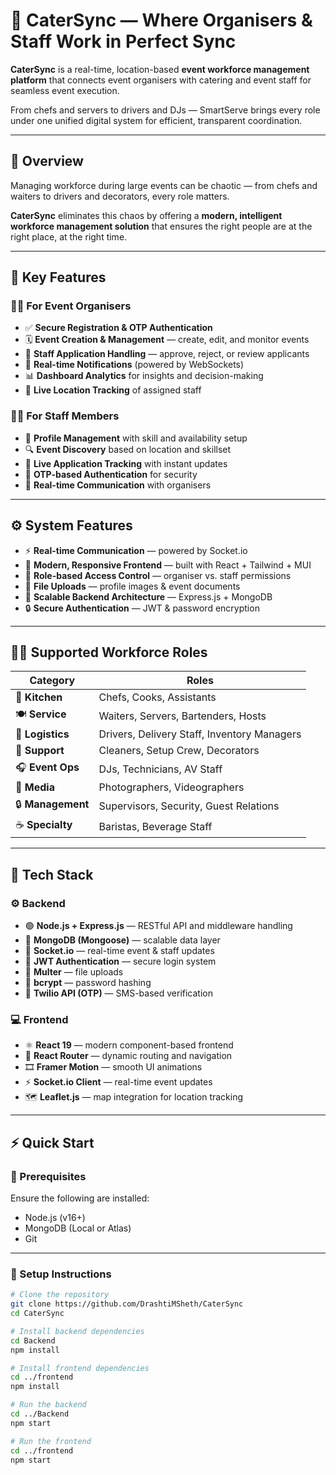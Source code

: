 # 🎯 CaterSync — Where Organisers & Staff Work in Perfect Sync

**CaterSync** is a real-time, location-based **event workforce management platform** that connects event organisers with catering and event staff for seamless event execution.  

From chefs and servers to drivers and DJs — SmartServe brings every role under one unified digital system for efficient, transparent coordination.

---

## 🚀 Overview

Managing workforce during large events can be chaotic — from chefs and waiters to drivers and decorators, every role matters.  

**CaterSync** eliminates this chaos by offering a **modern, intelligent workforce management solution** that ensures the right people are at the right place, at the right time.

---

## 🌟 Key Features

### 👨‍💼 For Event Organisers
- ✅ **Secure Registration & OTP Authentication**
- 🗓️ **Event Creation & Management** — create, edit, and monitor events
- 🧾 **Staff Application Handling** — approve, reject, or review applicants
- 🔔 **Real-time Notifications** (powered by WebSockets)
- 📊 **Dashboard Analytics** for insights and decision-making
- 📍 **Live Location Tracking** of assigned staff

### 👩‍🍳 For Staff Members
- 👤 **Profile Management** with skill and availability setup
- 🔍 **Event Discovery** based on location and skillset
- 🚀 **Live Application Tracking** with instant updates
- 🔑 **OTP-based Authentication** for security
- 💬 **Real-time Communication** with organisers

---

## ⚙️ System Features

- ⚡ **Real-time Communication** — powered by Socket.io  
- 🎨 **Modern, Responsive Frontend** — built with React + Tailwind + MUI  
- 🔐 **Role-based Access Control** — organiser vs. staff permissions  
- 📁 **File Uploads** — profile images & event documents  
- 🧠 **Scalable Backend Architecture** — Express.js + MongoDB  
- 🔒 **Secure Authentication** — JWT & password encryption  

---

## 🧑‍🍳 Supported Workforce Roles

| Category | Roles |
|-----------|--------|
| 🍳 **Kitchen** | Chefs, Cooks, Assistants |
| 🍽️ **Service** | Waiters, Servers, Bartenders, Hosts |
| 🚚 **Logistics** | Drivers, Delivery Staff, Inventory Managers |
| 🧹 **Support** | Cleaners, Setup Crew, Decorators |
| 🎧 **Event Ops** | DJs, Technicians, AV Staff |
| 📸 **Media** | Photographers, Videographers |
| 🔒 **Management** | Supervisors, Security, Guest Relations |
| ☕ **Specialty** | Baristas, Beverage Staff |

---

## 🧠 Tech Stack

### ⚙️ Backend
- 🟢 **Node.js + Express.js** — RESTful API and middleware handling  
- 🍃 **MongoDB (Mongoose)** — scalable data layer  
- 🔌 **Socket.io** — real-time event & staff updates  
- 🔐 **JWT Authentication** — secure login system  
- 🧾 **Multer** — file uploads  
- 🧂 **bcrypt** — password hashing  
- 📱 **Twilio API (OTP)** — SMS-based verification  

### 💻 Frontend
- ⚛️ **React 19** — modern component-based frontend  
- 🧭 **React Router** — dynamic routing and navigation  
- 🎞️ **Framer Motion** — smooth UI animations  
- ⚡ **Socket.io Client** — real-time event updates  
- 🗺️ **Leaflet.js** — map integration for location tracking  

---

## ⚡ Quick Start

### 🧩 Prerequisites
Ensure the following are installed:
- Node.js (v16+)
- MongoDB (Local or Atlas)
- Git

---

### 🔧 Setup Instructions

```bash
# Clone the repository
git clone https://github.com/DrashtiMSheth/CaterSync
cd CaterSync

# Install backend dependencies
cd Backend
npm install

# Install frontend dependencies
cd ../frontend
npm install

# Run the backend
cd ../Backend
npm start

# Run the frontend
cd ../frontend
npm start
